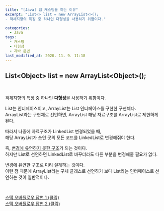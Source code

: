 ```yaml
---
title: "[Java] 업 캐스팅을 하는 이유"
excerpt: "List<> list = new ArrayList<>();  
- 객체지향의 특징 중 하나인 다형성을 사용하기 위함이다."

categories:
  - Java
tags:
  - 캐스팅
  - 다형성
  - 자바 문법
last_modified_at: 2020. 11. 9. 11:18
---
```



## List\<Object> list = new ArrayList\<Object>(); 
  
  <br/>
  
객체지향의 특징 중 하나인 **다형성**을 사용하기 위함이다.  
  
List는 인터페이스이고, ArrayList는 List 인터페이스를 구현한 구현체다.  
ArrayList라는 구현체로 선언하면, ArrayList 해당 자료구조를 ArrayList로 제한하게 된다.  
  
따라서 나중에 자료구조가 LinkedList 변경되었을 때,  
해당 ArrayList가 쓰인 곳의 모든 코드를 LinkedList로 변경해줘야 한다.  
  
즉, <U>변경에 유연하지 못한 구조</U>가 되는 것이다.  
하지만 List로 선언하면 LinkedList로 바꾸더라도 다른 부분을 변경해줄 필요가 없다.  
  
변경에 유연한 구조로 미리 설계하는 것이다.  
이런 점 때문에 ArrayList라는 구체 클래스로 선언하기 보다 List라는 인터페이스로 선언하는 것이 일반적이다.

<br/>

[<U>스택 오버플로우 답변 1 (클릭)</U>](https://stackoverflow.com/questions/12321177/arraylist-or-list-declaration-in-java)  
[<U>스택 오버플로우 답변 2 (클릭)</U>](https://stackoverflow.com/questions/9852831/polymorphism-why-use-list-list-new-arraylist-instead-of-arraylist-list-n)
